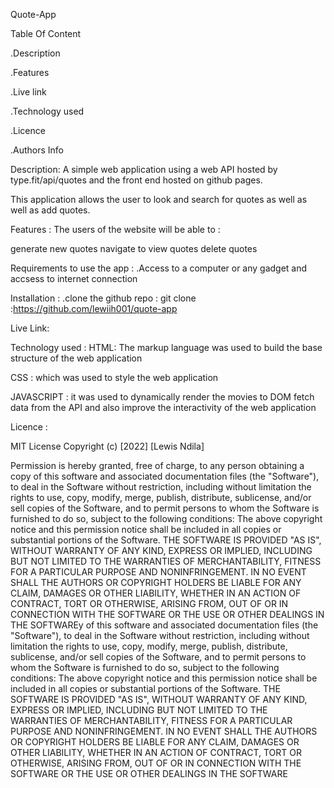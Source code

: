 Quote-App

Table Of Content

.Description

.Features

.Live link

.Technology used

.Licence

.Authors Info

Description: A simple web application using a web API hosted by type.fit/api/quotes and the front end hosted on github pages.

This application allows the user to look and search for quotes as well as well as add quotes.

Features : The users of the website will be able to :

generate new quotes
navigate to view quotes
delete quotes

Requirements to use the app : .Access to a computer or any gadget and accsess to internet connection

Installation : .clone the github repo : git clone :https://github.com/lewiih001/quote-app

Live Link:

Technology used : HTML: The markup language was used to build the base structure of the web application

CSS : which was used to style the web application 

JAVASCRIPT : it was used to dynamically render the movies to DOM fetch data from the API and also improve the interactivity of the web application

Licence :

MIT License Copyright (c) [2022] [Lewis Ndila]

Permission is hereby granted, free of charge, to any person obtaining a copy of this software and associated documentation files (the "Software"), to deal in the Software without restriction, including without limitation the rights to use, copy, modify, merge, publish, distribute, sublicense, and/or sell copies of the Software, and to permit persons to whom the Software is furnished to do so, subject to the following conditions: The above copyright notice and this permission notice shall be included in all copies or substantial portions of the Software. THE SOFTWARE IS PROVIDED "AS IS", WITHOUT WARRANTY OF ANY KIND, EXPRESS OR IMPLIED, INCLUDING BUT NOT LIMITED TO THE WARRANTIES OF MERCHANTABILITY, FITNESS FOR A PARTICULAR PURPOSE AND NONINFRINGEMENT. IN NO EVENT SHALL THE AUTHORS OR COPYRIGHT HOLDERS BE LIABLE FOR ANY CLAIM, DAMAGES OR OTHER LIABILITY, WHETHER IN AN ACTION OF CONTRACT, TORT OR OTHERWISE, ARISING FROM, OUT OF OR IN CONNECTION WITH THE SOFTWARE OR THE USE OR OTHER DEALINGS IN THE SOFTWAREy of this software and associated documentation files (the "Software"), to deal in the Software without restriction, including without limitation the rights to use, copy, modify, merge, publish, distribute, sublicense, and/or sell copies of the Software, and to permit persons to whom the Software is furnished to do so, subject to the following conditions: The above copyright notice and this permission notice shall be included in all copies or substantial portions of the Software. THE SOFTWARE IS PROVIDED "AS IS", WITHOUT WARRANTY OF ANY KIND, EXPRESS OR IMPLIED, INCLUDING BUT NOT LIMITED TO THE WARRANTIES OF MERCHANTABILITY, FITNESS FOR A PARTICULAR PURPOSE AND NONINFRINGEMENT. IN NO EVENT SHALL THE AUTHORS OR COPYRIGHT HOLDERS BE LIABLE FOR ANY CLAIM, DAMAGES OR OTHER LIABILITY, WHETHER IN AN ACTION OF CONTRACT, TORT OR OTHERWISE, ARISING FROM, OUT OF OR IN CONNECTION WITH THE SOFTWARE OR THE USE OR OTHER DEALINGS IN THE SOFTWARE